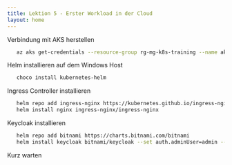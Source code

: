 ```yaml
---
title: Lektion 5 - Erster Workload in der Cloud
layout: home
---
```


Verbindung mit AKS herstellen

```bash
   az aks get-credentials --resource-group rg-mg-k8s-training --name aks-mg-k8s-training
```

Helm installieren auf dem Windows Host

```bash
   choco install kubernetes-helm
```

Ingress Controller installieren

```bash
   helm repo add ingress-nginx https://kubernetes.github.io/ingress-nginx
   helm install nginx ingress-nginx/ingress-nginx
```

Keycloak installieren

```bash
   helm repo add bitnami https://charts.bitnami.com/bitnami
   helm install keycloak bitnami/keycloak --set auth.adminUser=admin --set auth.adminPassword=admin --set service.type=ClusterIP
```

Kurz warten
